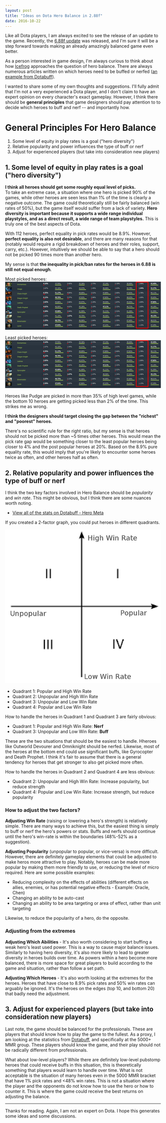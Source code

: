 ```yaml
---
layout: post
title: "Ideas on Dota Hero Balance in 2.88f"
date: 2016-10-22
---
```




Like all Dota players, I am always excited to see the release of an update to the game.  Recently, the [6.88f update](http://www.dota2.com/news/updates/24938/) was released, and I'm sure it will be a step forward towards making an already amazingly balanced game even better.  

As a person interested in game design, I'm always curious to think about how [Icefrog](https://en.wikipedia.org/wiki/IceFrog) approaches the question of hero balance.  There are always numerous articles written on which heroes need to be buffed or nerfed ([an example from Dotabuff](http://www.dotabuff.com/blog/2016-10-02-buff-me-balancing-for-underplayed-pub-heroes)).  

I wanted to share some of my own thoughts and suggestions.  I'll fully admit that I'm not a very experienced a Dota player, and I don't claim to have an expert opinion on every character's exact gameplay.  However, I think there should be **general principles** that game designers should pay attention to to decide which heroes to buff and nerf -- and importantly how.  


# General Principles For Hero Balance

1. Some level of equity in play rates is a goal ("hero diversity")
2. Relative popularity and power influences the type of buff or nerf
3. Adjust for experienced players (but take into consideration new players)



## 1. Some level of equity in play rates is a goal ("hero diversity")

**I think all heroes should get some roughly equal level of picks.**  
To take an extreme case, a situation where one hero is picked 90% of the games, while other heroes are seen less than 1% of the time is clearly a negative outcome.  The game could theoretically still be fairly balanced (win rates of 50%), but the game itself would suffer from a lack of variety.  **Hero diversity is important because it supports a wide range individual playstyles, and as a direct result, a wide range of team playstyles.**  This is truly one of the best aspects of Dota.

With 112 heroes, perfect equality in pick rates would be 8.9%.  However, **perfect equality is also not desirable**, and there are many reasons for that (notably would require a rigid breakdown of heroes and their roles, support, carry, etc.).  However, intuitively we should be able to say that a hero should not be picked 90 times more than another hero.  

My sense is that **the inequality in pick/ban rates for the heroes in 6.88 is still not equal enough**.  

Most picked heroes:
![Dotabuff Most Picked Meta](https://github.com/pkaction/pkaction.github.io/blob/master/_posts/postimage/dotabuff_bottom10_5000mmr.jpg?raw=true)

Least picked heroes:
![Dotabuff Most Picked Meta](https://github.com/pkaction/pkaction.github.io/blob/master/_posts/postimage/dotabuff_bottom10_5000mmr.jpg?raw=true)

Heroes like Pudge are picked in more than 35% of high level games, while the bottom 10 heroes are getting picked less than 2% of the time.  This strikes me as wrong.  

**I think the designers should target closing the gap between the "richest" and "poorest" heroes.**  

There's no scientific rule for the right ratio, but my sense is that heroes should not be picked more than ~5 times other heroes.  This would mean the pick rate gap would be something closer to the least popular heroes being closer to 4% and the post popular heroes at 20%.  Based on the 8.9% pure equality rate, this would imply that you're likely to encounter some heroes twice as often, and other heroes half as often.


## 2. Relative popularity and power influences the type of buff or nerf

I think the two key factors involved in Hero Balance should be *popularity* and *win rate*.  This might be obvious, but I think there are some nuances worth noting.

* [View all of the stats on Dotabuff - Hero Meta](http://www.dotabuff.com/heroes/meta)

If you created a 2-factor graph, you could put heroes in different quadrants.

![Base Quadrant](https://github.com/pkaction/pkaction.github.io/blob/master/_posts/postimage/quadrant_base.jpg?raw=true)

* Quadrant 1: Popular and High Win Rate
* Quadrant 2: Unpopular and High Win Rate
* Quadrant 3: Unpopular and Low Win Rate
* Quadrant 4: Popular and Low Win Rate

How to handle the heroes in Quadrant 1 and Quadrant 3 are fairly obvious:

* Quadrant 1: Popular and High Win Rate:  **Nerf**
* Quadrant 3: Unpopular and Low Win Rate:  **Buff**

These are the two situations that should be the easiest to handle.  Hheroes like Outworld Devourer and Omniknight should be nerfed.  Likewise, most of the heroes at the bottom end could use significant buffs, like Gyrocopter and Death Prophet.  I think it's fair to assume that there is a general tendency for heroes that get stronger to also get picked more often.


How to handle the heroes in Quadrant 2 and Quadrant 4 are less obvious:

* Quadrant 2: Unpopular and High Win Rate:  Increase popularity, but reduce strength
* Quadrant 4: Popular and Low Win Rate:  Increase strength, but reduce popularity


### How to adjust the two factors?

**Adjusting Win Rate** (raising or lowering a hero's strength) is relatively simple.  There are many ways to achieve this, but the easiest thing is simply to buff or nerf the hero's powers or stats.  Buffs and nerfs should continue until the hero's win-rate is within the boundaries (48%-52% as a suggestion).

**Adjusting Popularity** (unpopular to popular, or vice-versa) is more difficult.  However, there are definitely gameplay elements that could be adjusted to make heros more attractive to play.  Notably, heroes can be made more popular by making them more friendly to use, or reducing the level of micro required.  Here are some possible examples:

* Reducing complexity on the effects of abilities (different effects on allies, enemies, or has potential negative effects - Example: Oracle, Chen)
* Changing an ability to be auto-cast 
* Changing an ability to be area targeting or area of effect, rather than unit targeting 

Likewise, to reduce the popularity of a hero, do the opposite.


### Adjusting from the extremes 

**Adjusting Which Abilities** - It's also worth considering to start buffing a weak hero's least used power.  This is a way to cause major balance issues.  Similarly to having hero diversity, it's also more likely to lead to greater diversity in heroes builds over time.  As powers within a hero become more balanced, there is more space for great players to build according to the game and situation, rather than follow a set path.

**Adjusting Which Heroes** - It's also worth looking at the extremes for the heroes.  Heroes that have close to 8.9% pick rates and 50% win rates can arguably be ignored.  It's the heroes on the edges (top 10, and bottom 20) that badly need the adjustment.



## 3. Adjust for experienced players (but take into consideration new players)

Last note, the game should be balanced for the professionals.  These are players that should know how to play the game to the fullest.  As a proxy, I am looking at the statistics from [Dotabuff](http://www.dotabuff.com/heroes/meta), and specifically at the 5000+ MMR group.  These players should know the game, and their play should not be radically different from professionals.  

What about low-level players?   While there are definitely low-level pubstomp heroes that could receive buffs in this situation, this is theoretically something that players would learn to handle over time.  What is not acceptable is the situation of many heroes even in the 5000 MMR bracket that have 1% pick rates and <48% win rates.  This is not a situation where the player and the opponents do not know how to use the hero or how to counter it.  This is where the game could receive the best returns on adjusting the balance.

---

Thanks for reading.  Again, I am not an expert on Dota.  I hope this generates some ideas and some discussions.

